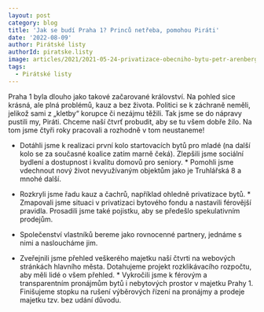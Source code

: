 ```yaml
---
layout: post
category: blog
title: 'Jak se budí Praha 1? Princů netřeba, pomohou Piráti'
date: '2022-08-09'
author: Pirátské listy
authorId: piratske.listy
image: articles/2021/2021-05-24-privatizace-obecniho-bytu-petr-arenberger.jpg
tags:
  - Pirátské listy
---
```


Praha 1 byla dlouho jako takové začarované království. Na pohled sice krásná, ale plná problémů, kauz a bez života. Politici se k záchraně neměli, jelikož sami z „kletby“ korupce či nezájmu těžili. Tak jsme se do nápravy pustili my, Piráti. Chceme naší čtvrť probudit, aby se tu všem dobře žilo. Na tom jsme čtyři roky pracovali a rozhodně v tom neustaneme! 

* Dotáhli jsme k realizaci první kolo startovacích bytů pro mladé (na další kolo se za současné koalice zatím marně čeká). Zlepšili jsme sociální bydlení a dostupnost i kvalitu domovů pro seniory. * Pomohli jsme vdechnout nový život nevyužívaným objektům jako je Truhlářská 8 a mnohé další. 

* Rozkryli jsme řadu kauz a čachrů, například ohledně privatizace bytů. * Zmapovali jsme situaci v privatizaci bytového fondu a nastavili férovější pravidla. Prosadili jsme také pojistku, aby se předešlo spekulativním prodejům. 

* Společenství vlastníků bereme jako rovnocenné partnery, jednáme s nimi a nasloucháme jim. 

* Zveřejnili jsme přehled veškerého majetku naší čtvrti na webových stránkách hlavního města. Dotahujeme projekt rozklikávacího rozpočtu, aby měli lidé o všem přehled. * Vykročili jsme k férovým a transparentním pronájmům bytů i nebytových prostor v majetku Prahy 1. Finišujeme stopku na rušení výběrových řízení na pronájmy a prodeje majetku tzv. bez udání důvodu.
